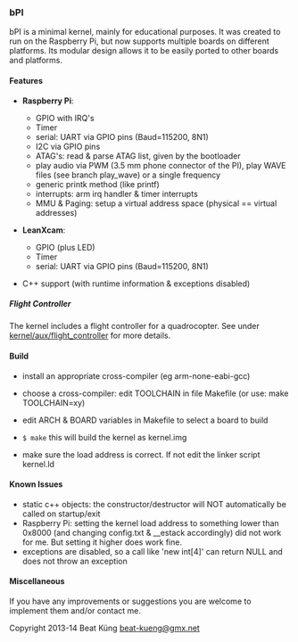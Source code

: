 ### bPI ###

bPI is a minimal kernel, mainly for educational purposes. It was created
to run on the Raspberry Pi, but now supports multiple boards on different
platforms. Its modular design allows it to be easily ported to other boards and
platforms.


#### Features ####
- __Raspberry Pi__:
    * GPIO with IRQ's
    * Timer
    * serial: UART via GPIO pins (Baud=115200, 8N1)
    * I2C via GPIO pins
    * ATAG's: read & parse ATAG list, given by the bootloader
	* play audio via PWM (3.5 mm phone connector of the PI), play WAVE files
	  (see branch play_wave) or a single frequency
    * generic printk method (like printf)
    * interrupts: arm irq handler & timer interrupts
	* MMU & Paging: setup a virtual address space (physical == virtual
	  addresses)

- __LeanXcam__:
    * GPIO (plus LED)
    * Timer
    * serial: UART via GPIO pins (Baud=115200, 8N1)

- C++ support (with runtime information & exceptions disabled)

##### Flight Controller #####
The kernel includes a flight controller for a quadrocopter. See under
[kernel/aux/flight_controller](./kernel/aux/flight_controller/README.md) for
more details.


#### Build ####
- install an appropriate cross-compiler (eg arm-none-eabi-gcc)
- choose a cross-compiler: edit TOOLCHAIN in file Makefile
  (or use: make TOOLCHAIN=xy)
- edit ARCH & BOARD variables in Makefile to select a board to build

- `$ make`
  this will build the kernel as kernel.img
- make sure the load address is correct. If not edit the linker script kernel.ld


#### Known Issues ####
- static c++ objects: the constructor/destructor will NOT automatically be
  called on startup/exit
- Raspberry Pi: setting the kernel load address to something lower than 0x8000
  (and changing config.txt & \__estack accordingly) did not work for me. But
  setting it higher does work fine.
- exceptions are disabled, so a call like 'new int[4]' can return NULL and does
  not throw an exception


#### Miscellaneous

If you have any improvements or suggestions you are welcome to implement them
and/or contact me.


Copyright 2013-14 Beat Küng <beat-kueng@gmx.net>

